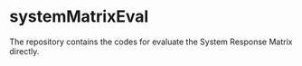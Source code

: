 # systemMatrixEval
The repository contains the codes for evaluate the System Response Matrix directly.  

